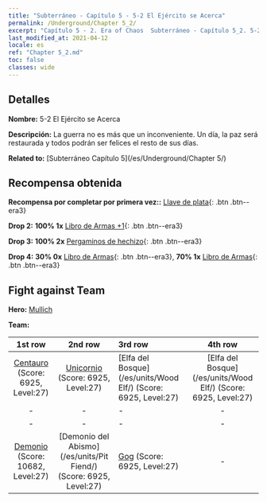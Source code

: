 ```yaml
---
title: "Subterráneo - Capítulo 5 - 5-2 El Ejército se Acerca"
permalink: /Underground/Chapter 5_2/
excerpt: "Capítulo 5 - 2. Era of Chaos  Subterráneo - Capítulo 5_2. 5-2 El Ejército se Acerca"
last_modified_at: 2021-04-12
locale: es
ref: "Chapter 5_2.md"
toc: false
classes: wide
---
```


## Detalles

 **Nombre:** 5-2 El Ejército se Acerca

 **Descripción:** La guerra no es más que un inconveniente. Un día, la paz será restaurada y todos podrán ser felices el resto de sus días.

 **Related to:** [Subterráneo Capítulo 5](/es/Underground/Chapter 5/)

## Recompensa obtenida

 **Recompensa por completar por primera vez::** [Llave de plata](/es/Items/con_693/){: .btn .btn--era3}

 **Drop 2:** **100% 1x** [Libro de Armas +1](/es/Items/mat_25/){: .btn .btn--era3}

 **Drop 3:** **100% 2x** [Pergaminos de hechizo](/es/Items/con_694/){: .btn .btn--era3}

 **Drop 4:** **30% 0x** [Libro de Armas](/es/Items/mat_18/){: .btn .btn--era3}, **70% 1x** [Libro de Armas](/es/Items/mat_18/){: .btn .btn--era3}


## Fight against Team
 **Hero:** [Mullich](/es/heroes/Mullich/)

 **Team:**


  | 1st row | 2nd row | 3rd row | 4th row |
  |:----:|:----:|:----|:----:|
  | [Centauro](/es/units/Centaur/) (Score: 6925, Level:27)  | [Unicornio](/es/units/Unicorn/) (Score: 6925, Level:27)  | [Elfa del Bosque](/es/units/Wood Elf/) (Score: 6925, Level:27)  | [Elfa del Bosque](/es/units/Wood Elf/) (Score: 6925, Level:27)  |
  | - | - | - | - |
  | - | - | - | - |
  | [Demonio](/es/units/Demon/) (Score: 10682, Level:27)  | [Demonio del Abismo](/es/units/Pit Fiend/) (Score: 6925, Level:27)  | [Gog](/es/units/Gog/) (Score: 6925, Level:27)  | - |


